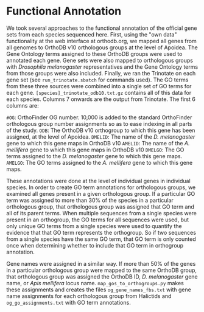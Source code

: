# Functional Annotation

We took several approaches to the functional annotation of the official gene sets from each species sequenced here. First, using the "own data" functionality at the web interface at orthodb.org, we mapped all genes from all genomes to OrthoDB v10 orthologous groups at the level of Apoidea. The Gene Ontology terms assigned to these OrthoDB groups were used to annotated each gene. Gene sets were also mapped to orthologous groups with *Drosophila melanogaster* representatives and the Gene Ontology terms from those groups were also included. Finally, we ran the Trinotate on each gene set (see `run_trinotate.sbatch` for commands used). The GO terms from these three sources were combined into a single set of GO terms for each gene. `[species]_trinotate_odb10.txt.gz` contains all of this data for each species. Columns 7 onwards are the output from Trinotate. The first 6 columns are:

`#OG`: OrthoFinder OG number. 10,000 is added to the standard OrthoFinder orthologous group number assignments so as to ease indexing in all parts of the study.
`ODB`: The OrthoDB v10 orthogroup to which this gene has been assigned, at the level of Apoidea.
`DMELID`: The name of the *D. melanogaster* gene to which this gene maps in OrthoDB v10
`AMELID`: The name of the *A. mellifera* gene to which this gene maps in OrthoDB v10
`DMELGO`: The GO terms assigned to the *D. melanogaster* gene to which this gene maps.
`AMELGO`: The GO terms assigned to the *A. mellifera* gene to which this gene maps.

These annotations were done at the level of individual genes in individual species. In order to create GO term annotations for orthologous groups, we examined all genes present in a given orthologous group. If a particular GO term was assigned to more than 30% of the species in a particular orthologous group, that orthologous group was assigned that GO term and all of its parent terms. When multiple sequences from a single species were present in an orthogroup, the GO terms for all sequences were used, but only unique GO terms from a single species were used to quantify the evidence that that GO term represents the orthogroup. So if two sequences from a single species have the same GO term, that GO term is only counted once when determining whether to include that GO term in orthogroup annotation.

Gene names were assigned in a similar way. If more than 50% of the genes in a particular orthologous group were mapped to the same OrthoDB group, that orthologous group was assigned the OrthoDB ID, *D. melanogaster* gene name, or *Apis mellifera* locus name. `map_gos_to_orthogroups.py` makes these assignments and creates the files `og_gene_names_fbs.txt` with gene name assignments for each orthologous group from Halictids and `og_go_assignments.txt` with GO term annotations.